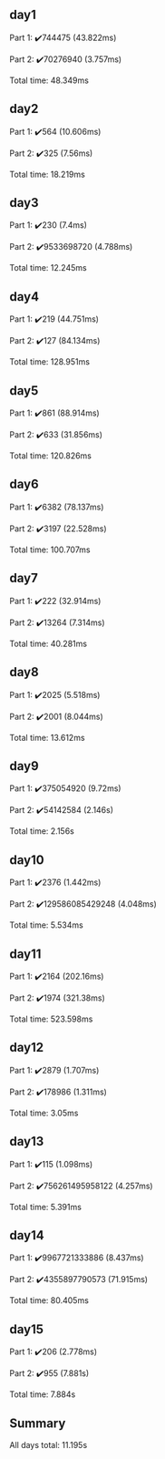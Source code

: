 ## day1 ##
Part 1: :heavy_check_mark:744475 (43.822ms)

Part 2: :heavy_check_mark:70276940 (3.757ms)

Total time: 48.349ms

## day2 ##
Part 1: :heavy_check_mark:564 (10.606ms)

Part 2: :heavy_check_mark:325 (7.56ms)

Total time: 18.219ms

## day3 ##
Part 1: :heavy_check_mark:230 (7.4ms)

Part 2: :heavy_check_mark:9533698720 (4.788ms)

Total time: 12.245ms

## day4 ##
Part 1: :heavy_check_mark:219 (44.751ms)

Part 2: :heavy_check_mark:127 (84.134ms)

Total time: 128.951ms

## day5 ##
Part 1: :heavy_check_mark:861 (88.914ms)

Part 2: :heavy_check_mark:633 (31.856ms)

Total time: 120.826ms

## day6 ##
Part 1: :heavy_check_mark:6382 (78.137ms)

Part 2: :heavy_check_mark:3197 (22.528ms)

Total time: 100.707ms

## day7 ##
Part 1: :heavy_check_mark:222 (32.914ms)

Part 2: :heavy_check_mark:13264 (7.314ms)

Total time: 40.281ms

## day8 ##
Part 1: :heavy_check_mark:2025 (5.518ms)

Part 2: :heavy_check_mark:2001 (8.044ms)

Total time: 13.612ms

## day9 ##
Part 1: :heavy_check_mark:375054920 (9.72ms)

Part 2: :heavy_check_mark:54142584 (2.146s)

Total time: 2.156s

## day10 ##
Part 1: :heavy_check_mark:2376 (1.442ms)

Part 2: :heavy_check_mark:129586085429248 (4.048ms)

Total time: 5.534ms

## day11 ##
Part 1: :heavy_check_mark:2164 (202.16ms)

Part 2: :heavy_check_mark:1974 (321.38ms)

Total time: 523.598ms

## day12 ##
Part 1: :heavy_check_mark:2879 (1.707ms)

Part 2: :heavy_check_mark:178986 (1.311ms)

Total time: 3.05ms

## day13 ##
Part 1: :heavy_check_mark:115 (1.098ms)

Part 2: :heavy_check_mark:756261495958122 (4.257ms)

Total time: 5.391ms

## day14 ##
Part 1: :heavy_check_mark:9967721333886 (8.437ms)

Part 2: :heavy_check_mark:4355897790573 (71.915ms)

Total time: 80.405ms

## day15 ##
Part 1: :heavy_check_mark:206 (2.778ms)

Part 2: :heavy_check_mark:955 (7.881s)

Total time: 7.884s

## Summary ##
All days total: 11.195s
